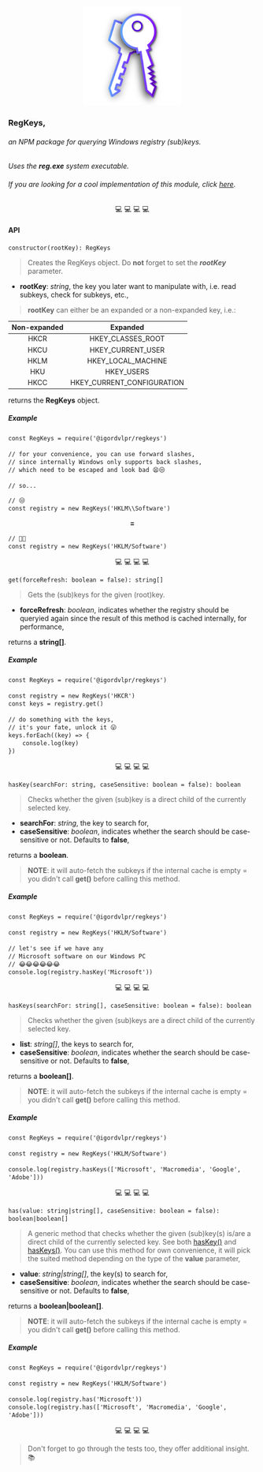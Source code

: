 <p align="center"><img src="./assets/RegKeys.png" style="max-width: 200px"></p>

<h3>RegKeys,</h3>
<h6>an NPM package for querying Windows registry (sub)keys.</h6>

_Uses the **reg.exe** system executable._

<h6>If you are looking for a cool implementation of this module, click <a href="https://github.com/igorskyflyer/npm-registry-apppaths">here</a>.</h6>

<p align="center">💻  💻  💻  💻</p>

#### API

```
constructor(rootKey): RegKeys
```

> Creates the RegKeys object.
> Do **not** forget to set the **_rootKey_** parameter.

- **rootKey**: _string_, the key you later want to manipulate with, i.e. read subkeys, check for subkeys, etc.,

> **rootKey** can either be an expanded or a non-expanded key, i.e.:

| Non-expanded |          Expanded          |
| :----------: | :------------------------: |
|     HKCR     |     HKEY_CLASSES_ROOT      |
|     HKCU     |     HKEY_CURRENT_USER      |
|     HKLM     |     HKEY_LOCAL_MACHINE     |
|     HKU      |         HKEY_USERS         |
|     HKCC     | HKEY_CURRENT_CONFIGURATION |

returns the **RegKeys** object.

##### Example

```
const RegKeys = require('@igordvlpr/regkeys')

// for your convenience, you can use forward slashes,
// since internally Windows only supports back slashes,
// which need to be escaped and look bad 😫😒

// so...
```

```
// 😒
const registry = new RegKeys('HKLM\\Software')
```

<p align="center"><strong>=</strong></p>

```
// 🥳🎊
const registry = new RegKeys('HKLM/Software')
```

<p align="center">💻  💻  💻  💻</p>

```
get(forceRefresh: boolean = false): string[]
```

> Gets the (sub)keys for the given (root)key.

- **forceRefresh**: _boolean_, indicates whether the registry should be queryied again since the result of this method is cached internally, for performance,

returns a **string[]**.

##### Example

```
const RegKeys = require('@igordvlpr/regkeys')

const registry = new RegKeys('HKCR')
const keys = registry.get()

// do something with the keys,
// it's your fate, unlock it 😛
keys.forEach((key) => {
	console.log(key)
})
```

<p align="center">💻  💻  💻  💻</p>

<a name="hasKey"></a>

```
hasKey(searchFor: string, caseSensitive: boolean = false): boolean
```

> Checks whether the given (sub)key is a direct child of the currently selected key.

- **searchFor**: _string_, the key to search for,
- **caseSensitive**: _boolean_, indicates whether the search should be case-sensitive or not. Defaults to **false**,

returns a **boolean**.

> **NOTE**: it will auto-fetch the subkeys if the internal cache is empty = you didn't call **get()** before calling this method.

##### Example

```
const RegKeys = require('@igordvlpr/regkeys')

const registry = new RegKeys('HKLM/Software')

// let's see if we have any
// Microsoft software on our Windows PC
// 😂😂😂😂😂😂
console.log(registry.hasKey('Microsoft'))
```

<a name="hasKeys"></a>

<p align="center">💻  💻  💻  💻</p>

```
hasKeys(searchFor: string[], caseSensitive: boolean = false): boolean
```

> Checks whether the given (sub)keys are a direct child of the currently selected key.

- **list**: _string[]_, the keys to search for,
- **caseSensitive**: _boolean_, indicates whether the search should be case-sensitive or not. Defaults to **false**,

returns a **boolean[]**.

> **NOTE**: it will auto-fetch the subkeys if the internal cache is empty = you didn't call **get()** before calling this method.

##### Example

```
const RegKeys = require('@igordvlpr/regkeys')

const registry = new RegKeys('HKLM/Software')

console.log(registry.hasKeys(['Microsoft', 'Macromedia', 'Google', 'Adobe']))
```

<p align="center">💻  💻  💻  💻</p>

```
has(value: string|string[], caseSensitive: boolean = false): boolean|boolean[]
```

> A generic method that checks whether the given (sub)key(s) is/are a direct child of the currently selected key. See both <a href="#hasKey">hasKey()</a> and <a href="#hasKeys">hasKeys()</a>. You can use this method for own convenience, it will pick the suited method depending on the type of the **value** parameter,

- **value**: _string|string[]_, the key(s) to search for,
- **caseSensitive**: _boolean_, indicates whether the search should be case-sensitive or not. Defaults to **false**,

returns a **boolean|boolean[]**.

> **NOTE**: it will auto-fetch the subkeys if the internal cache is empty = you didn't call **get()** before calling this method.

##### Example

```
const RegKeys = require('@igordvlpr/regkeys')

const registry = new RegKeys('HKLM/Software')

console.log(registry.has('Microsoft'))
console.log(registry.has(['Microsoft', 'Macromedia', 'Google', 'Adobe']))
```

<p align="center">💻  💻  💻  💻</p>

> Don't forget to go through the tests too, they offer additional insight. 📚
